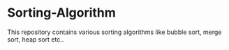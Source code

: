 # Sorting-Algorithm
This repository contains various sorting algorithms like bubble sort, merge sort, heap sort etc..

